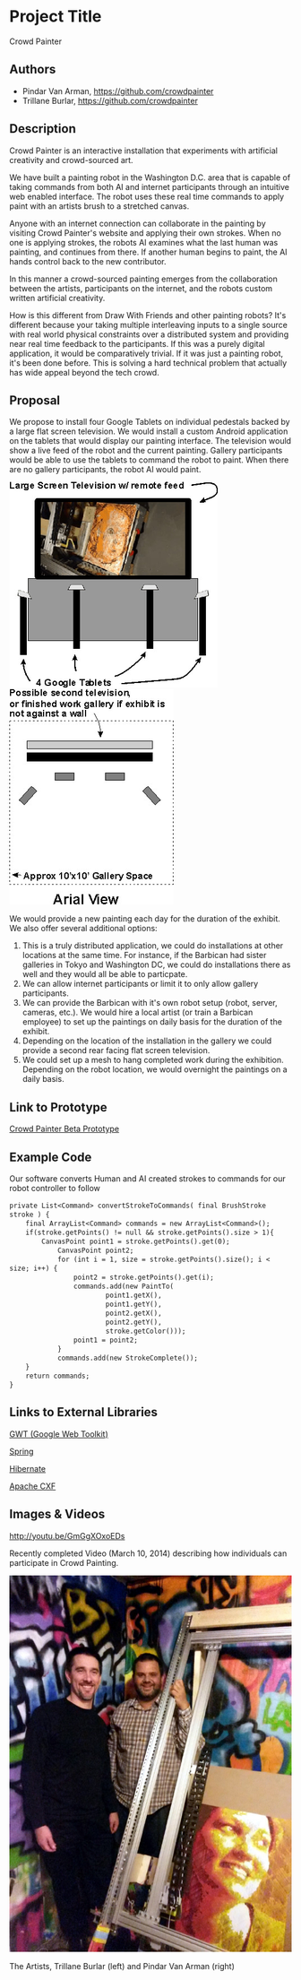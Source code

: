 # Project Title
Crowd Painter

## Authors
- Pindar Van Arman, https://github.com/crowdpainter
- Trillane Burlar, https://github.com/crowdpainter

## Description

Crowd Painter is an interactive installation that experiments with artificial creativity and crowd-sourced art.

We have built a painting robot in the Washington D.C. area that is capable of taking commands from both AI and internet participants through an intuitive web enabled interface. The robot uses these real time commands to apply paint with an artists brush to a stretched canvas.

Anyone with an internet connection can collaborate in the painting by visiting Crowd Painter's website and applying their own strokes. When no one is applying strokes, the robots AI examines what the last human was painting, and continues from there.  If another human begins to paint, the AI hands control back to the new contributor.

In this manner a crowd-sourced painting emerges from the collaboration between the artists, participants on the internet, and the robots custom written artificial creativity.

How is this different from Draw With Friends and other painting robots? It's different because your taking multiple interleaving inputs to a single source with real world physical constraints over a distributed system and providing near real time feedback to the participants. If this was a purely digital application, it would be comparatively trivial. If it was just a painting robot, it's been done before. This is solving a hard technical problem that actually has wide appeal beyond the tech crowd.

## Proposal

We propose to install four Google Tablets on individual pedestals backed by a large flat screen television. We would install a custom Android application on the tablets that would display our painting interface. The television would show a live feed of the robot and the current painting. Gallery participants would be able to use the tablets to command the robot to paint. When there are no gallery participants, the robot AI would paint.

![Installation Front View](project_images/FrontView.jpg?raw=true "Installation Front View")
![Installation Arial View](project_images/ArialView.jpg?raw=true "Installation Arial View")

We would provide a new painting each day for the duration of the exhibit. We also offer several additional options:

1. This is a truly distributed application, we could do installations at other locations at the same time. For instance, if the Barbican had sister galleries in Tokyo and Washington DC, we could do installations there as well and they would all be able to particpate.
2. We can allow internet participants or limit it to only allow gallery participants.
3. We can provide the Barbican with it's own robot setup (robot, server, cameras, etc.). We would hire a local artist (or train a Barbican employee) to set up the paintings on daily basis for the duration of the exhibit.
4. Depending on the location of the installation in the gallery we could provide a second rear facing flat screen television. 
5. We could set up a mesh to hang completed work during the exhibition. Depending on the robot location, we would overnight the paintings on a daily basis.

## Link to Prototype
[Crowd Painter Beta Prototype](http://www.crowdpainter.com "Crowd Beta Painter Prototype")


## Example Code
Our software converts Human and AI created strokes to commands for our robot controller to follow
```
private List<Command> convertStrokeToCommands( final BrushStroke stroke ) {
	final ArrayList<Command> commands = new ArrayList<Command>();
	if(stroke.getPoints() != null && stroke.getPoints().size > 1){
	 	CanvasPoint point1 = stroke.getPoints().get(0);
        	CanvasPoint point2;
        	for (int i = 1, size = stroke.getPoints().size(); i < size; i++) {
           	    point2 = stroke.getPoints().get(i);
	            commands.add(new PaintTo(
                    	point1.getX(),
                    	point1.getY(),
                    	point2.getX(),
                    	point2.getY(),
                    	stroke.getColor()));
	            point1 = point2;
        	}
	        commands.add(new StrokeComplete());
	}
	return commands;
}
```
## Links to External Libraries

[GWT (Google Web Toolkit)](http://www.gwtproject.org/ "GWT (Google Web Toolkit)") 

[Spring](http://spring.io/ "Spring")

[Hibernate](http://hibernate.org/ "Hibernate")

[Apache CXF](cxf.apache.org/ "Apache CXF")

## Images & Videos

http://youtu.be/GmGgXOxoEDs

Recently completed Video (March 10, 2014) describing how individuals can participate in Crowd Painting.

![artists](project_images/pindartrillane.jpg?raw=true "artists")

The Artists, Trillane Burlar (left) and Pindar Van Arman (right)
